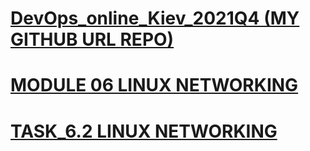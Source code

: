 
[DevOps_online_Kiev_2021Q4 (MY GITHUB URL REPO)](https://github.com/vasilkyiv/DevOps_online_Kiev_2021Q4.git)
=======================================

[MODULE 06 LINUX NETWORKING](https://github.com/vasilkyiv/DevOps_online_Kiev_2021Q4/tree/main/m6) 
===========================================================================


 # [TASK_6.2 LINUX NETWORKING](https://github.com/vasilkyiv/DevOps_online_Kiev_2021Q4/tree/main/m6)
 